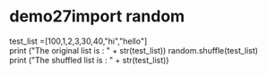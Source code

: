# demo27import random  
test_list =[100,1,2,3,30,40,"hi","hello"]  
print ("The original list is : " + str(test_list)) 
random.shuffle(test_list)  
print ("The shuffled list is : " +  str(test_list))
